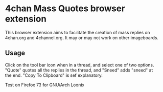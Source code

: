 # 4chan Mass Quotes browser extension

This browser extension aims to facilitate the creation of mass replies on 4chan.org and 4channel.org. It may or may not work on other imageboards.

## Usage

Click on the tool bar icon when in a thread, and select one of two options. "Quote" quotes all the replies in the thread, and "Sneed" adds "sneed" at the end. "Copy To Clipboard" is sef explanatory.

Test on Firefox 73 for GNU/Arch Loonix